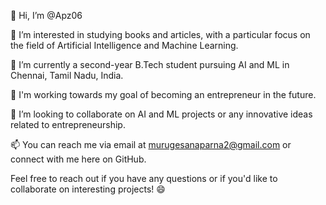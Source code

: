 👋 Hi, I’m @Apz06

👀 I’m interested in studying books and articles, with a particular focus on the field of Artificial Intelligence and Machine Learning.

🌱 I’m currently a second-year B.Tech student pursuing AI and ML in Chennai, Tamil Nadu, India.

💼 I'm working towards my goal of becoming an entrepreneur in the future.

💞️ I’m looking to collaborate on AI and ML projects or any innovative ideas related to entrepreneurship.

📫 You can reach me via email at murugesanaparna2@gmail.com or connect with me here on GitHub.

Feel free to reach out if you have any questions or if you'd like to collaborate on interesting projects! 😄
